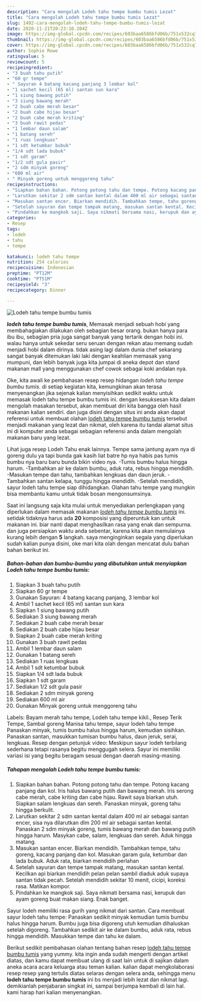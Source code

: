 ```yaml
---
description: "Cara mengolah Lodeh tahu tempe bumbu tumis Lezat"
title: "Cara mengolah Lodeh tahu tempe bumbu tumis Lezat"
slug: 1492-cara-mengolah-lodeh-tahu-tempe-bumbu-tumis-lezat
date: 2020-11-21T20:23:10.204Z
image: https://img-global.cpcdn.com/recipes/603baa6586bfd06b/751x532cq70/lodeh-tahu-tempe-bumbu-tumis-foto-resep-utama.jpg
thumbnail: https://img-global.cpcdn.com/recipes/603baa6586bfd06b/751x532cq70/lodeh-tahu-tempe-bumbu-tumis-foto-resep-utama.jpg
cover: https://img-global.cpcdn.com/recipes/603baa6586bfd06b/751x532cq70/lodeh-tahu-tempe-bumbu-tumis-foto-resep-utama.jpg
author: Sophie Rowe
ratingvalue: 5
reviewcount: 5
recipeingredient:
- "3 buah tahu putih"
- "60 gr tempe"
- " Sayuran 4 batang kacang panjang 3 lembar kol"
- "1 sachet kecil (65 ml) santan sun kara"
- "1 siung bawang putih"
- "3 siung bawang merah"
- "2 buah cabe merah besar"
- "2 buah cabe hijau besar"
- "2 buah cabe merah kriting"
- "3 buah rawit pedas"
- "1 lembar daun salam"
- "1 batang sereh"
- "1 ruas lengkuas"
- "1 sdt ketumbar bubuk"
- "1/4 sdt lada bubuk"
- "1 sdt garam"
- "1/2 sdt gula pasir"
- "2 sdm minyak goreng"
- "600 ml air"
- " Minyak goreng untuk menggoreng tahu"
recipeinstructions:
- "Siapkan bahan bahan. Potong potong tahu dan tempe. Potong kacang panjang dan kol. Iris halus bawang putih dan bawang merah. Iris serong cabe merah, cabe kriting dan cabe hijau. Rawit saya biarkan utuh. Siapkan salam lengkuas dan sereh. Panaskan minyak, goreng tahu hingga berkulit."
- "Larutkan sekitar 2 sdm santan kental dalam 400 ml air sebagai santan encer, sisa nya dilarutkan dlm 200 ml air sebagai santan kental. Panaskan 2 sdm minyak goreng, tumis bawang merah dan bawang putih hingga harum. Masykan cabe, salam, lengkuas dan sereh. Aduk hingga matang."
- "Masukan santan encer. Biarkan mendidih. Tambahkan tempe, tahu goreng, kacang panjang dan kol. Masukan garam gula, ketumbar dan lada bubuk. Aduk rata, biarkan mendidih perlahan"
- "Setelah sayuran dan tempe tampak matang, masukan santan kental. Kecilkan api biarkan mendidih pelan pelan sambil diaduk aduk supaya santan tidak pecah. Setelah mendidih sekitar 10 menit, cicipi, koreksi rasa. Matikan kompor."
- "Pindahkan ke mangkok saji. Saya nikmati bersama nasi, kerupuk dan ayam goreng buat makan siang. Enak banget."
categories:
- Resep
tags:
- lodeh
- tahu
- tempe

katakunci: lodeh tahu tempe 
nutrition: 254 calories
recipecuisine: Indonesian
preptime: "PT12M"
cooktime: "PT51M"
recipeyield: "3"
recipecategory: Dinner

---
```



![Lodeh tahu tempe bumbu tumis](https://img-global.cpcdn.com/recipes/603baa6586bfd06b/751x532cq70/lodeh-tahu-tempe-bumbu-tumis-foto-resep-utama.jpg)

<b><i>lodeh tahu tempe bumbu tumis</i></b>, Memasak menjadi sebuah hobi yang membahagiakan dilakukan oleh sebagian besar orang. bukan hanya para ibu ibu, sebagian pria juga sangat banyak yang tertarik dengan hobi ini. walau hanya untuk sekedar seru seruan dengan rekan atau memang sudah menjadi hobi dalam dirinya. tidak asing lagi dalam dunia chef sekarang sangat banyak ditemukan laki laki dengan keahlian memasak yang mumpuni, dan lebih banyak juga kita jumpai di aneka depot dan stand makanan mall yang menggunakan chef cowok sebagai koki andalan nya.

Oke, kita awali ke pembahasan resep resep hidangan <i>lodeh tahu tempe bumbu tumis</i>. di setiap kegiatan kita, kemungkinan akan terasa menyenangkan jika sejenak kalian menyisihkan sedikit waktu untuk memasak lodeh tahu tempe bumbu tumis ini. dengan kesuksesan kita dalam mengolah masakan tersebut, akan membuat diri kita bangga oleh hasil makanan kalian sendiri. dan juga disini dengan situs ini anda akan dapat referensi untuk membuat olahan <u>lodeh tahu tempe bumbu tumis</u> tersebut menjadi makanan yang lezat dan nikmat, oleh karena itu tandai alamat situs ini di komputer anda sebagai sebagian referensi anda dalam mengolah makanan baru yang lezat.

Lihat juga resep Lodeh Tahu enak lainnya. Tempe sama jantung ayam nya di goreng dulu ya tapi bunda gak kasih liat batre hp nya habis pas tumis bumbu nya baru baru bunda bikin video nya. -Tumis bumbu halus hingga harum. -Tambahkan air ke dalam bumbu, aduk rata, rebus hingga mendidih. -Masukan tempe dan tahu, tambahkan lengkuas dan daun jeruk. -Tambahkan santan kelapa, tunggu hingga mendidih. -Setelah mendidih, sayur lodeh tahu tempe siap dihidangkan. Olahan tahu tempe yang mungkin bisa membantu kamu untuk tidak bosan mengonsumsinya.


Saat ini langsung saja kita mulai untuk menyediakan perlengkapan yang diperlukan dalam memasak makanan <u><i>lodeh tahu tempe bumbu tumis</i></u> ini. setidak tidaknya harus ada <b>20</b> komposisi yang diperuntuk kan untuk makanan ini. biar nanti dapat menghasilkan rasa yang enak dan sempurna. dan juga persiapkan waktu anda sebentar, karena kita akan memulainya kurang lebih dengan <b>5</b> langkah. saya menginginkan segala yang diperlukan sudah kalian punya disini, oke mari kita olah dengan mencatat dulu bahan bahan berikut ini.

<!--inarticleads1-->

##### Bahan-bahan dan bumbu-bumbu yang dibutuhkan untuk menyiapkan Lodeh tahu tempe bumbu tumis:

1. Siapkan 3 buah tahu putih
1. Siapkan 60 gr tempe
1. Gunakan  Sayuran: 4 batang kacang panjang, 3 lembar kol
1. Ambil 1 sachet kecil (65 ml) santan sun kara
1. Siapkan 1 siung bawang putih
1. Sediakan 3 siung bawang merah
1. Sediakan 2 buah cabe merah besar
1. Sediakan 2 buah cabe hijau besar
1. Siapkan 2 buah cabe merah kriting
1. Gunakan 3 buah rawit pedas
1. Ambil 1 lembar daun salam
1. Gunakan 1 batang sereh
1. Sediakan 1 ruas lengkuas
1. Ambil 1 sdt ketumbar bubuk
1. Siapkan 1/4 sdt lada bubuk
1. Siapkan 1 sdt garam
1. Sediakan 1/2 sdt gula pasir
1. Sediakan 2 sdm minyak goreng
1. Sediakan 600 ml air
1. Gunakan  Minyak goreng untuk menggoreng tahu


Labels: Bayam merah tahu tempe, Lodeh tahu tempe kikil., Resep Terik Tempe, Sambal goreng Manisa tahu tempe, sayur lodeh tahu tempe Panaskan minyak, tumis bumbu halus hingga harum, kemudian sisihkan. Panaskan santan, masukkan tumisan bumbu halus, daun jeruk, serai, lengkuas. Resep dengan petunjuk video: Meskipun sayur lodeh terbilang sederhana tetapi rasanya begitu menggugah selera. Sayur ini memiliki variasi isi yang begitu beragam sesuai dengan daerah masing-masing. 

<!--inarticleads2-->

##### Tahapan mengolah Lodeh tahu tempe bumbu tumis:

1. Siapkan bahan bahan. Potong potong tahu dan tempe. Potong kacang panjang dan kol. Iris halus bawang putih dan bawang merah. Iris serong cabe merah, cabe kriting dan cabe hijau. Rawit saya biarkan utuh. Siapkan salam lengkuas dan sereh. Panaskan minyak, goreng tahu hingga berkulit.
1. Larutkan sekitar 2 sdm santan kental dalam 400 ml air sebagai santan encer, sisa nya dilarutkan dlm 200 ml air sebagai santan kental. Panaskan 2 sdm minyak goreng, tumis bawang merah dan bawang putih hingga harum. Masykan cabe, salam, lengkuas dan sereh. Aduk hingga matang.
1. Masukan santan encer. Biarkan mendidih. Tambahkan tempe, tahu goreng, kacang panjang dan kol. Masukan garam gula, ketumbar dan lada bubuk. Aduk rata, biarkan mendidih perlahan
1. Setelah sayuran dan tempe tampak matang, masukan santan kental. Kecilkan api biarkan mendidih pelan pelan sambil diaduk aduk supaya santan tidak pecah. Setelah mendidih sekitar 10 menit, cicipi, koreksi rasa. Matikan kompor.
1. Pindahkan ke mangkok saji. Saya nikmati bersama nasi, kerupuk dan ayam goreng buat makan siang. Enak banget.


Sayur lodeh memiliki rasa gurih yang nikmat dari santan. Cara membuat sayur lodeh tahu tempe: Panaskan sedikit minyak kemudian tumis bumbu halus hingga harum. Bumbu juga bisa digoreng utuh kemudian dihaluskan setelah digoreng. Tambahkan sedikit air ke dalam bumbu, aduk rata, rebus hingga mendidih. Masukkan tempe dan tahu ke dalam. 

Berikut sedikit pembahasan olahan tentang bahan resep <u>lodeh tahu tempe bumbu tumis</u> yang yummy. kita ingin anda sudah mengerti dengan artikel diatas, dan kamu dapat membuat ulang di saat lain untuk di sajikan dalam aneka acara acara keluarga atau teman kalian. kalian dapat mengkolaborasi resep resep yang tertulis diatas selaras dengan selera anda, sehingga menu <b>lodeh tahu tempe bumbu tumis</b> ini bs menjadi lebih lezat dan nikmat lagi. demikianlah penjabaran singkat ini, sampai berjumpa kembali di lain hal. kami harap hari kalian menyenangkan.

